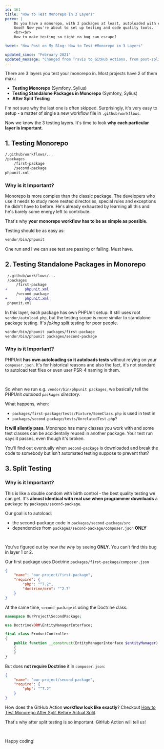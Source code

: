```yaml
---
id: 161
title: "How to Test Monorepo in 3 Layers"
perex: |
    Do you have a monorepo, with 2 packages at least, autoloaded with composer and splitting works?
    Good! Now you're about to set up testing and code quality tools.
    <br><br>
    How to make testing so tight no bug can escape?

tweet: "New Post on My Blog: How to Test #Monorepo in 3 Layers"

updated_since: "February 2021"
updated_message: "Changed from Travis to GitHub Actions, from post-split testing to local split testing."
---
```


There are 3 layers you test your monorepo in. Most projects have 2 of them max.:

- **Testing Monorepo** (Symfony, Sylius)
- **Testing Standalone Packages in Monorepo** (Symfony, Sylius)
- **After Split Testing**

I'm not sure why the last one is often skipped. Surprisingly, it's very easy to setup - a matter of single a new workflow file in `.github/workflows`.

Now we know the 3 testing layers. It's time to look **why each particular layer is important**.

## 1. Testing Monorepo

```bash
/.github/workflows/...
/packages
    /first-package
    /second-package
phpunit.xml
```

### Why is it Important?

Monorepo is more complex than the classic package. The developers who use it needs to study more nested directories, special rules and exceptions he didn't have to before. He's already exhausted by learning all this and he's barely some energy left to contribute.

That's why **your monorepo workflow has to be as simple as possible**.

Testing should be as easy as:

```bash
vendor/bin/phpunit
```

One run and I we can see test are passing or failing. Must have.

## 2. Testing Standalone Packages in Monorepo

```diff
 /.github/workflows/...
 /packages
     /first-package
+        phpunit.xml
     /second-package
+        phpunit.xml
 phpunit.xml
```

In this layer, each package has own PHPUnit setup. It still uses root `vendor/autoload.php`, but the testing scope is more similar to standalone package testing. If's *faking* split testing for poor people.

```bash
vendor/bin/phpunit packages/first-package
vendor/bin/phpunit packages/second-package
```

### Why is it Important?

PHPUnit **has own autoloading so it autoloads tests** without relying on your `composer.json`. It's for historical reasons and also the fact, it's not standard to autoload test files or even user PSR-4 naming in them.

<br>

So when we run e.g. `vendor/bin/phpunit packages`, we basically tell the PHPUnit *autoload `packages` directory*.

What happens, when:

 - `packages/first-package/tests/Fixture/SomeClass.php` is used in test in
 - `packages/second-package/tests/UnrelatedTest.php`?

<em class="fas fa-3x fa-times text-danger"></em>

**It will silently pass**. Monorepo has many classes you work with and some test classes can be accidentally reused in another package. Your test run says it passes, even though it's broken.

You'll find out eventually when `second-package` is downloaded and break the code to somebody but isn't automated testing suppose to prevent that?

## 3. Split Testing

### Why is it Important?

This is like a double condom with birth control - the best quality testing we can get. It's **almost identical with real use when programmer downloads** a package by `packages/second-package`.

Our goal is to autoload:

- the second-package code in `packages/second-package/src`
- dependencies from `packages/second-package/composer.json` **ONLY**

<br>

You've figured out by now *the why* by seeing **ONLY**. You can't find this bug in layer 1 or 2.

Our first package uses Doctrine `packages/first-package/composer.json`

```json
{
    "name": "our-project/first-package",
    "require": {
        "php": "^7.2",
        "doctrine/orm": "^2.7"
    }
}
```

At the same time, `second-package` is using the Doctrine class:

```php
namespace OurProject\SecondPackage;

use Doctrine\ORM\EntityManagerInterface;

final class ProductController
{
    public function __construct(EntityManagerInterface $entityManager)
    {
    }
}
```

But does **not require Doctrine** it in `composer.json`:

```json
{
    "name": "our-project/second-package",
    "require": {
        "php": "^7.2"
    }
}
```

How does the GitHub Action **workflow look like exactly**? Checkout [How to Test Monorepo After Split Before Actual Split](/blog/2020/02/10/how-to-test-monorepo-after-split-before-actual-split/).

That's why after split testing is so important. GitHub Action will tell us!

<br>

Happy coding!
